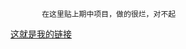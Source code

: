 


           在这里贴上期中项目，做的很烂，对不起
           
[这就是我的链接](https://lamjs.github.io/portfolio/qizhong/index.html)
